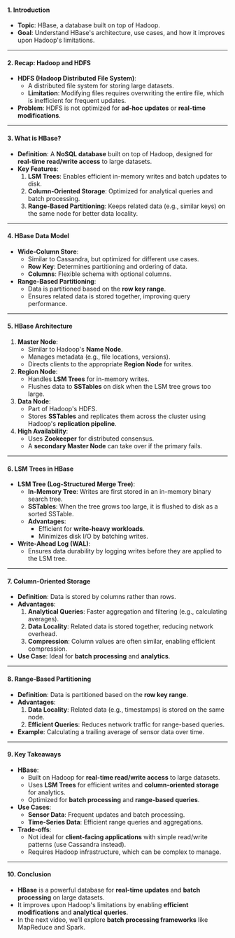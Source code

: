 #### **1. Introduction**
- **Topic**: HBase, a database built on top of Hadoop.
- **Goal**: Understand HBase's architecture, use cases, and how it improves upon Hadoop's limitations.

---

#### **2. Recap: Hadoop and HDFS**
- **HDFS (Hadoop Distributed File System)**:
  - A distributed file system for storing large datasets.
  - **Limitation**: Modifying files requires overwriting the entire file, which is inefficient for frequent updates.
- **Problem**: HDFS is not optimized for **ad-hoc updates** or **real-time modifications**.

---

#### **3. What is HBase?**
- **Definition**: A **NoSQL database** built on top of Hadoop, designed for **real-time read/write access** to large datasets.
- **Key Features**:
  1. **LSM Trees**: Enables efficient in-memory writes and batch updates to disk.
  2. **Column-Oriented Storage**: Optimized for analytical queries and batch processing.
  3. **Range-Based Partitioning**: Keeps related data (e.g., similar keys) on the same node for better data locality.

---

#### **4. HBase Data Model**
- **Wide-Column Store**:
  - Similar to Cassandra, but optimized for different use cases.
  - **Row Key**: Determines partitioning and ordering of data.
  - **Columns**: Flexible schema with optional columns.
- **Range-Based Partitioning**:
  - Data is partitioned based on the **row key range**.
  - Ensures related data is stored together, improving query performance.

---

#### **5. HBase Architecture**
1. **Master Node**:
   - Similar to Hadoop's **Name Node**.
   - Manages metadata (e.g., file locations, versions).
   - Directs clients to the appropriate **Region Node** for writes.
2. **Region Node**:
   - Handles **LSM Trees** for in-memory writes.
   - Flushes data to **SSTables** on disk when the LSM tree grows too large.
3. **Data Node**:
   - Part of Hadoop's HDFS.
   - Stores **SSTables** and replicates them across the cluster using Hadoop's **replication pipeline**.
4. **High Availability**:
   - Uses **Zookeeper** for distributed consensus.
   - A **secondary Master Node** can take over if the primary fails.

---

#### **6. LSM Trees in HBase**
- **LSM Tree (Log-Structured Merge Tree)**:
  - **In-Memory Tree**: Writes are first stored in an in-memory binary search tree.
  - **SSTables**: When the tree grows too large, it is flushed to disk as a sorted SSTable.
  - **Advantages**:
    - Efficient for **write-heavy workloads**.
    - Minimizes disk I/O by batching writes.
- **Write-Ahead Log (WAL)**:
  - Ensures data durability by logging writes before they are applied to the LSM tree.

---

#### **7. Column-Oriented Storage**
- **Definition**: Data is stored by columns rather than rows.
- **Advantages**:
  1. **Analytical Queries**: Faster aggregation and filtering (e.g., calculating averages).
  2. **Data Locality**: Related data is stored together, reducing network overhead.
  3. **Compression**: Column values are often similar, enabling efficient compression.
- **Use Case**: Ideal for **batch processing** and **analytics**.

---

#### **8. Range-Based Partitioning**
- **Definition**: Data is partitioned based on the **row key range**.
- **Advantages**:
  1. **Data Locality**: Related data (e.g., timestamps) is stored on the same node.
  2. **Efficient Queries**: Reduces network traffic for range-based queries.
- **Example**: Calculating a trailing average of sensor data over time.

---

#### **9. Key Takeaways**
- **HBase**:
  - Built on Hadoop for **real-time read/write access** to large datasets.
  - Uses **LSM Trees** for efficient writes and **column-oriented storage** for analytics.
  - Optimized for **batch processing** and **range-based queries**.
- **Use Cases**:
  - **Sensor Data**: Frequent updates and batch processing.
  - **Time-Series Data**: Efficient range queries and aggregations.
- **Trade-offs**:
  - Not ideal for **client-facing applications** with simple read/write patterns (use Cassandra instead).
  - Requires Hadoop infrastructure, which can be complex to manage.

---

#### **10. Conclusion**
- **HBase** is a powerful database for **real-time updates** and **batch processing** on large datasets.
- It improves upon Hadoop's limitations by enabling **efficient modifications** and **analytical queries**.
- In the next video, we’ll explore **batch processing frameworks** like MapReduce and Spark.

